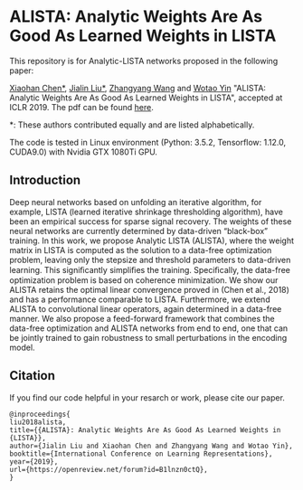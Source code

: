 # ALISTA: Analytic Weights Are As Good As Learned Weights in LISTA
This repository is for Analytic-LISTA networks proposed in the following paper:

[Xiaohan Chen\*](http://people.tamu.edu/~chernxh),
[Jialin Liu\*](http://www.math.ucla.edu/~liujl11/pub.html),
[Zhangyang Wang](http://www.atlaswang.com/) and
[Wotao Yin](http://www.math.ucla.edu/~wotaoyin/)
"ALISTA: Analytic Weights Are As Good As Learned Weights in LISTA", accepted at
ICLR 2019. The pdf can be found [here](https://openreview.net/pdf?id=B1lnzn0ctQ).

\*: These authors contributed equally and are listed alphabetically.

The code is tested in Linux environment (Python: 3.5.2, Tensorflow: 1.12.0,
CUDA9.0) with Nvidia GTX 1080Ti GPU.

## Introduction
Deep neural networks based on unfolding an iterative algorithm, for example,
LISTA (learned iterative shrinkage thresholding algorithm), have been an
empirical success for sparse signal recovery. The weights of these neural
networks are currently determined by data-driven “black-box” training. In this
work, we propose Analytic LISTA (ALISTA), where the weight matrix in LISTA is
computed as the solution to a data-free optimization problem, leaving only the
stepsize and threshold parameters to data-driven learning. This signiﬁcantly
simpliﬁes the training. Speciﬁcally, the data-free optimization problem is based
on coherence minimization. We show our ALISTA retains the optimal linear
convergence proved in (Chen et al., 2018) and has a performance comparable to
LISTA. Furthermore, we extend ALISTA to convolutional linear operators, again
determined in a data-free manner. We also propose a feed-forward framework that
combines the data-free optimization and ALISTA networks from end to end, one
that can be jointly trained to gain robustness to small perturbations in the
encoding model.

## Citation
If you find our code helpful in your resarch or work, please cite our paper.
```
@inproceedings{
liu2018alista,
title={{ALISTA}: Analytic Weights Are As Good As Learned Weights in {LISTA}},
author={Jialin Liu and Xiaohan Chen and Zhangyang Wang and Wotao Yin},
booktitle={International Conference on Learning Representations},
year={2019},
url={https://openreview.net/forum?id=B1lnzn0ctQ},
}
```
